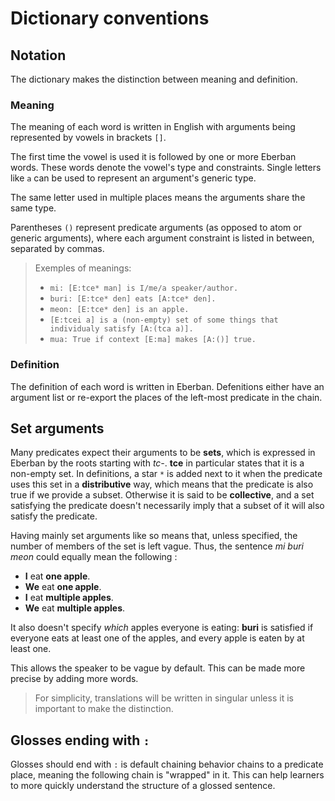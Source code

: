 # Dictionary conventions

## Notation

The dictionary makes the distinction between meaning and definition.

### Meaning

The meaning of each word is written in English with arguments
being represented by vowels in brackets `[]`.

The first time the vowel is used it is followed by one or more Eberban words.
These words denote the vowel's type and constraints. Single letters like `a` can
be used to represent an argument's generic type.

The same letter used in multiple places means the arguments share the same type.

Parentheses `()` represent predicate arguments (as opposed to atom or generic arguments),
where each argument constraint is listed in between, separated by commas.

> Exemples of meanings:
>
> - `mi: [E:tce* man] is I/me/a speaker/author.`
> - `buri: [E:tce* den] eats [A:tce* den].`
> - `meon: [E:tce* den] is an apple.`
> - `[E:tcei a] is a (non-empty) set of some things that individualy satisfy [A:(tca a)].`
> - `mua: True if context [E:ma] makes [A:()] true.`

### Definition

The definition of each word is written in Eberban. Defenitions either have an
argument list or re-export the places of the left-most predicate in the chain.

## Set arguments

Many predicates expect their arguments to be __sets__, which is expressed in
Eberban by the roots starting with _tc-_. __tce__ in particular states that it
is a non-empty set. In definitions, a star `*` is added next to it when the
predicate uses this set in a __distributive__ way, which means that the predicate
is also true if we provide a subset. Otherwise it is said to be __collective__,
and a set satisfying the predicate doesn't necessarily imply that a subset of
it will also satisfy the predicate.

Having mainly set arguments like so means that, unless specified, the number of
members of the set is left vague. Thus, the sentence _mi buri meon_ could
equally mean the following :

- __I__ eat __one apple__.
- __We__ eat __one apple__.
- __I__ eat __multiple apples__.
- __We__ eat __multiple apples__.

It also doesn't specify _which_ apples everyone is eating: __buri__ is
satisfied if everyone eats at least one of the apples, and every apple is eaten
by at least one.

This allows the speaker to be vague by default. This can be made more precise by
adding more words.

> For simplicity, translations will be written in singular unless it is
> important to make the distinction.

<!-- ## Map arguments and context

Another kind of data structure used in eberban is a __map__ or __dictionary__,
which consist of a set of __keys__ each assiocated with a __value__. This allow
to "store" multiple information into a single atom. Since the context argument
is used to implement many features, it is thus using maps.

Definitions might refer to entries of such maps using the `@` symbol followed
by the name of the key. If `@` is used just after a vowel then it means the
vowel argument is map and the definition is refering to an entry of such map.
If there are no vowel before, it refers to an entry of the context argument.

Exemples will be given in later chapters when explaining concepts using contexts
or maps. -->

## Glosses ending with `:`

Glosses should end with `:` is default chaining behavior chains to a predicate
place, meaning the following chain is "wrapped" in it. This can help learners
to more quickly understand the structure of a glossed sentence.